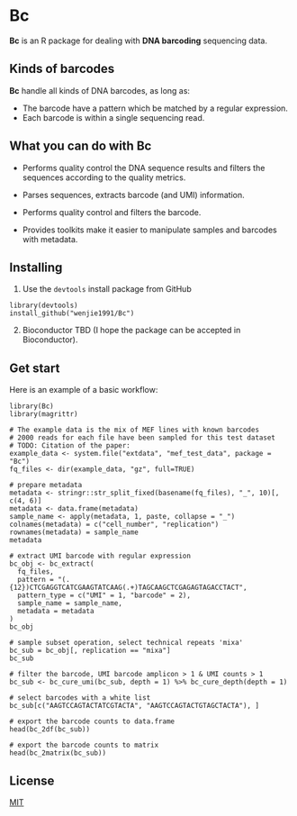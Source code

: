 # Bc

**Bc** is an R package for dealing with **DNA barcoding** sequencing data.

## Kinds of barcodes

**Bc** handle all kinds of DNA barcodes, as long as:

- The barcode have a pattern which be matched by a regular expression.
- Each barcode is within a single sequencing read.

## What you can do with **Bc**

- Performs quality control the DNA sequence results and filters the sequences according
  to the quality metrics.

- Parses sequences, extracts barcode (and UMI) information.

- Performs quality control and filters the barcode.

- Provides toolkits make it easier to manipulate samples and barcodes with metadata.

## Installing

1. Use the `devtools` install package from GitHub

```
library(devtools)
install_github("wenjie1991/Bc")
```

2. Bioconductor
TBD (I hope the package can be accepted in Bioconductor).

## Get start

Here is an example of a basic workflow:

```{r basic_workflow}
library(Bc)
library(magrittr)

# The example data is the mix of MEF lines with known barcodes
# 2000 reads for each file have been sampled for this test dataset
# TODO: Citation of the paper:
example_data <- system.file("extdata", "mef_test_data", package = "Bc")
fq_files <- dir(example_data, "gz", full=TRUE)

# prepare metadata
metadata <- stringr::str_split_fixed(basename(fq_files), "_", 10)[, c(4, 6)]
metadata <- data.frame(metadata)
sample_name <- apply(metadata, 1, paste, collapse = "_")
colnames(metadata) = c("cell_number", "replication")
rownames(metadata) = sample_name
metadata

# extract UMI barcode with regular expression
bc_obj <- bc_extract(
  fq_files,
  pattern = "(.{12})CTCGAGGTCATCGAAGTATCAAG(.+)TAGCAAGCTCGAGAGTAGACCTACT", 
  pattern_type = c("UMI" = 1, "barcode" = 2),
  sample_name = sample_name,
  metadata = metadata
)
bc_obj

# sample subset operation, select technical repeats 'mixa'
bc_sub = bc_obj[, replication == "mixa"]
bc_sub 

# filter the barcode, UMI barcode amplicon > 1 & UMI counts > 1
bc_sub <- bc_cure_umi(bc_sub, depth = 1) %>% bc_cure_depth(depth = 1)

# select barcodes with a white list
bc_sub[c("AAGTCCAGTACTATCGTACTA", "AAGTCCAGTACTGTAGCTACTA"), ]

# export the barcode counts to data.frame
head(bc_2df(bc_sub))

# export the barcode counts to matrix
head(bc_2matrix(bc_sub))
```

## License

[MIT](https://choosealicense.com/licenses/mit/)

